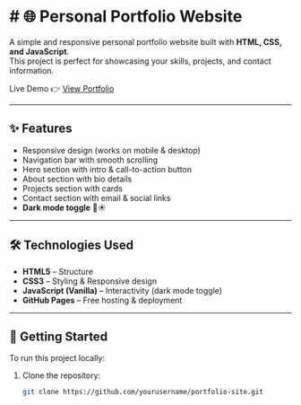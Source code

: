 # # 🌐 Personal Portfolio Website

A simple and responsive personal portfolio website built with **HTML, CSS, and JavaScript**.  
This project is perfect for showcasing your skills, projects, and contact information.  

Live Demo 👉 [View Portfolio](https://debeatzgh1.github.io/portfolio-site/)

---

## ✨ Features
- Responsive design (works on mobile & desktop)  
- Navigation bar with smooth scrolling  
- Hero section with intro & call-to-action button  
- About section with bio details  
- Projects section with cards  
- Contact section with email & social links  
- **Dark mode toggle** 🌙☀️  

---

## 🛠️ Technologies Used
- **HTML5** – Structure  
- **CSS3** – Styling & Responsive design  
- **JavaScript (Vanilla)** – Interactivity (dark mode toggle)  
- **GitHub Pages** – Free hosting & deployment  

---

## 🚀 Getting Started
To run this project locally:  

1. Clone the repository:
   ```bash
   git clone https://github.com/yourusername/portfolio-site.git
